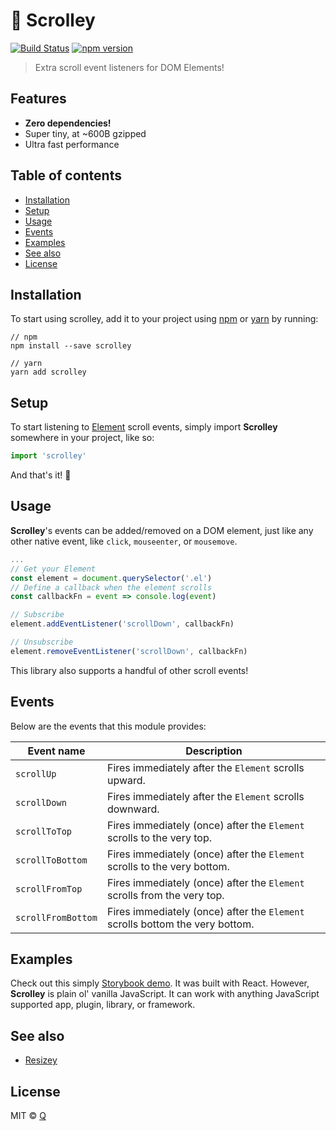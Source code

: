 # 🐹 Scrolley

[![Build Status](https://travis-ci.org/ItsJonQ/scrolley.svg?branch=master)](https://travis-ci.org/ItsJonQ/scrolley)
[![npm version](https://badge.fury.io/js/scrolley.svg)](https://badge.fury.io/js/scrolley)

> Extra scroll event listeners for DOM Elements!

## Features

- **Zero dependencies!**
- Super tiny, at ~600B gzipped
- Ultra fast performance

## Table of contents

<!-- START doctoc generated TOC please keep comment here to allow auto update -->
<!-- DON'T EDIT THIS SECTION, INSTEAD RE-RUN doctoc TO UPDATE -->

- [Installation](#installation)
- [Setup](#setup)
- [Usage](#usage)
- [Events](#events)
- [Examples](#examples)
- [See also](#see-also)
- [License](#license)

<!-- END doctoc generated TOC please keep comment here to allow auto update -->

## Installation

To start using scrolley, add it to your project using [npm](https://www.npmjs.com/) or [yarn](https://yarnpkg.com/en/) by running:

```
// npm
npm install --save scrolley

// yarn
yarn add scrolley
```

## Setup

To start listening to [Element](https://developer.mozilla.org/en-US/docs/Web/API/Element) scroll events, simply import **Scrolley** somewhere in your project, like so:

```js
import 'scrolley'
```

And that's it! 🙌

## Usage

**Scrolley**'s events can be added/removed on a DOM element, just like any other native event, like `click`, `mouseenter`, or `mousemove`.

```js
...
// Get your Element
const element = document.querySelector('.el')
// Define a callback when the element scrolls
const callbackFn = event => console.log(event)

// Subscribe
element.addEventListener('scrollDown', callbackFn)

// Unsubscribe
element.removeEventListener('scrollDown', callbackFn)
```

This library also supports a handful of other scroll events!

## Events

Below are the events that this module provides:

| Event name         | Description                                                                  |
| ------------------ | ---------------------------------------------------------------------------- |
| `scrollUp`         | Fires immediately after the `Element` scrolls upward.                        |
| `scrollDown`       | Fires immediately after the `Element` scrolls downward.                      |
| `scrollToTop`      | Fires immediately (once) after the `Element` scrolls to the very top.        |
| `scrollToBottom`   | Fires immediately (once) after the `Element` scrolls to the very bottom.     |
| `scrollFromTop`    | Fires immediately (once) after the `Element` scrolls from the very top.      |
| `scrollFromBottom` | Fires immediately (once) after the `Element` scrolls bottom the very bottom. |

## Examples

Check out this simply [Storybook demo](https://scrolley.netlify.com/). It was built with React. However, **Scrolley** is plain ol' vanilla JavaScript. It can work with anything JavaScript supported app, plugin, library, or framework.

## See also

- [Resizey](https://github.com/ItsJonQ/resizey)

## License

MIT © [Q](https://jonquach.com)

